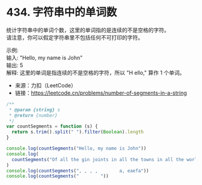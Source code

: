 # 434. 字符串中的单词数

统计字符串中的单词个数，这里的单词指的是连续的不是空格的字符。  
请注意，你可以假定字符串里不包括任何不可打印的字符。

示例:  
输入: "Hello, my name is John"  
输出: 5  
解释: 这里的单词是指连续的不是空格的字符，所以 "H ello," 算作 1 个单词。

- 来源：力扣（LeetCode）  
- 链接：https://leetcode.cn/problems/number-of-segments-in-a-string

```javascript
/**
 * @param {string} s
 * @return {number}
 */
var countSegments = function (s) {
  return s.trim().split(" ").filter(Boolean).length
}

console.log(countSegments("Hello, my name is John"))
console.log(
  countSegments("Of all the gin joints in all the towns in all the world,   ")
)
console.log(countSegments(", , , ,        a, eaefa"))
console.log(countSegments("        "))
```
